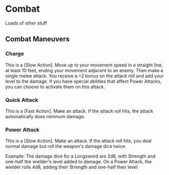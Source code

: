 # Combat
Loads of other stuff

## Combat Maneuvers

### Charge
This is a [Slow Action]. Move up to your movement speed in a straight line, at least 10 feet, ending your movement adjacent to an enemy. Then make a single melee attack. You receive a +2 bonus on the attack roll and add your level to the damage. If you have special abilities that affect Power Attacks, you can choose to activate them on this attack.

### Quick Attack
This is a [Fast Action]. Make an attack. If the attack roll hits, the attack automatically does minimum damage.

### Power Attack
This is a [Slow Action]. Make an attack. If the attack roll hits, you deal normal damage but roll the weapon's damage dice twice.

Example: The damage dice for a Longsword are 2d8, with Strength and one-half the wielder's level added to damage. On a Power Attack, the wielder rolls 4d8, adding their Strength and one-half their level.